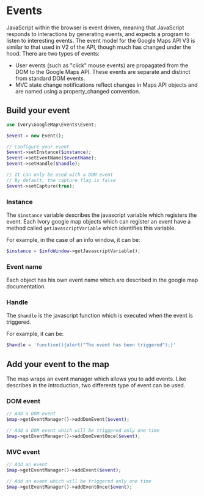 # Events

JavaScript within the browser is event driven, meaning that JavaScript responds to interactions by generating events,
and expects a program to listen to interesting events. The event model for the Google Maps API V3 is similar to that
used in V2 of the API, though much has changed under the hood. There are two types of events:

 - User events (such as "click" mouse events) are propagated from the DOM to the Google Maps API. These events are
   separate and distinct from standard DOM events.
 - MVC state change notifications reflect changes in Maps API objects and are named using a property_changed convention.

## Build your event

``` php
use Ivory\GoogleMap\Events\Event;

$event = new Event();

// Configure your event
$event->setInstance($instance);
$event->setEventName($eventName);
$event->setHandle($handle);

// It can only be used with a DOM event
// By default, the capture flag is false
$event->setCapture(true);
```

### Instance

The ``$instance`` variable describes the javascript variable which registers the event. Each Ivory google map objects
which can register an event have a method called ``getJavascriptVariable`` which identifies this variable.

For example, in the case of an info window, it can be:

``` php
$instance = $infoWindow->getJavascriptVariable();
```

### Event name

Each object has his own event name which are described in the google map documentation.

### Handle

The ``$handle`` is the javascript function which is executed when the event is triggered.

For example, it can be:

``` php
$handle = 'function(){alert("The event has been triggered");}'
```

## Add your event to the map

The map wraps an event manager which allows you to add events. Like describes in the introduction, two differents type
of event can be used.

### DOM event

``` php
// Add a DOM event
$map->getEventManager()->addDomEvent($event);

// Add a DOM event which will be triggered only one time
$map->getEventManager()->addDomEventOnce($event);
```

### MVC event

``` php
// Add an event
$map->getEventManager()->addEvent($event);

// Add an event which will be triggered only one time
$map->getEventManager()->addEventOnce($event);
```
